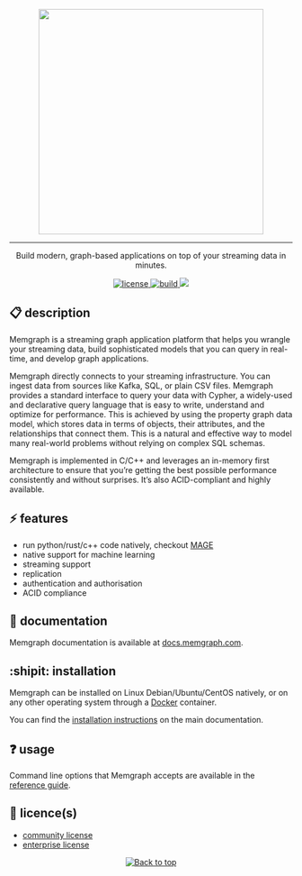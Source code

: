 <p align="center">
<img width="400px" src="https://uploads-ssl.webflow.com/5e7ceb09657a69bdab054b3a/5e7ceb09657a6937ab054bba_Black_Original%20_Logo.png">
</p>

---

<p align="center">
Build modern, graph-based applications on top of your streaming data in minutes.
</p>

<p align="center">
  <a href="https://github.com/memgraph/memgraph/LICENSE">
    <img src="https://img.shields.io/github/license/memgraph/memgraph" alt="license" title="license"/>
  </a>
  <a href="https://github.com/memgraph/memgraph">
    <img src="https://img.shields.io/github/languages/code-size/memgraph/memgraph" alt="build" title="build"/>
  </a>
  <a href="https://docs.memgraph.com/memgraph/" alt="Documentation">
    <img src="https://img.shields.io/badge/documentation-Memgraph-orange" />
  </a>
</p>

## :clipboard: description
Memgraph is a streaming graph application platform that helps you wrangle your streaming data, build sophisticated models that you can query in real-time, and develop graph applications.

Memgraph directly connects to your streaming infrastructure. You can ingest data from sources like Kafka, SQL, or plain CSV files.
Memgraph provides a standard interface to query your data with Cypher, a widely-used and declarative query language that is easy to write, understand and optimize for performance.
This is achieved by using the property graph data model, which stores data in terms of objects, their attributes, and the relationships that connect them.
This is a natural and effective way to model many real-world problems without relying on complex SQL schemas.

Memgraph is implemented in C/C++ and leverages an in-memory first architecture to ensure that you’re getting the best possible performance consistently and without surprises.
It’s also ACID-compliant and highly available.

## :zap: features
- run python/rust/c++ code natively, checkout [MAGE](https://github.com/memgraph/mage)
- native support for machine learning
- streaming support
- replication
- authentication and authorisation
- ACID compliance

## :bookmark_tabs: documentation
Memgraph documentation is available at [docs.memgraph.com](https://docs.memgraph.com).

## :shipit: installation
Memgraph can be installed on Linux Debian/Ubuntu/CentOS natively, or on any other operating system through a [Docker](https://docker.com) container.

You can find the [installation instructions](https://docs.memgraph.com/memgraph/installation) on the main documentation.

## :question: usage
Command line options that Memgraph accepts are available in the [reference guide](https://docs.memgraph.com/memgraph/reference-guide/configuration).

## :scroll: licence(s)
* [community license](release/BSL.txt)
* [enterprise license](release/MEL.txt)

<p align="center">
  <a href="#">
    <img src="https://img.shields.io/badge/⬆️back_to_top_⬆️-white" alt="Back to top" title="Back to top"/>
  </a>
</p>
